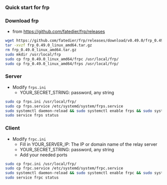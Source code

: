 ### Quick start for frp

### Download frp
- from https://github.com/fatedier/frp/releases
```bash
wget https://github.com/fatedier/frp/releases/download/v0.49.0/frp_0.49.0_linux_amd64.tar.gz
tar -xvzf frp_0.49.0_linux_amd64.tar.gz
rm frp_0.49.0_linux_amd64.tar.gz
sudo mkdir /usr/local/frp
sudo cp frp_0.49.0_linux_amd64/frpc /usr/local/frp/
sudo cp frp_0.49.0_linux_amd64/frps /usr/local/frp/
```

### Server
- Modify `frps.ini`
  - YOUR_SECRET_STRING: password, any string
```bash
sudo cp frps.ini /usr/local/frp/
sudo cp frps.service /etc/systemd/system/frps.service
sudo systemctl daemon-reload && sudo systemctl enable frps && sudo systemctl start frps && sudo service frps restart
sudo service frps status
```

### Client
- Modify `frpc.ini`
  - Fill in YOUR_SERVER_IP: The IP or domain name of the relay server
  - YOUR_SECRET_STRING: password, any string
  - Add your needed ports

```bash
sudo cp frpc.ini /usr/local/frp/
sudo cp frpc.service /etc/systemd/system/frpc.service
sudo systemctl daemon-reload && sudo systemctl enable frpc && sudo systemctl start frpc && sudo service frpc restart
sudo service frpc status
```